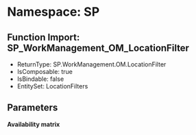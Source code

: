 # Namespace: SP

## Function Import: SP_WorkManagement_OM_LocationFilter

- ReturnType: SP.WorkManagement.OM.LocationFilter
- IsComposable: true
- IsBindable: false
- EntitySet: LocationFilters

## Parameters

**Availability matrix**

